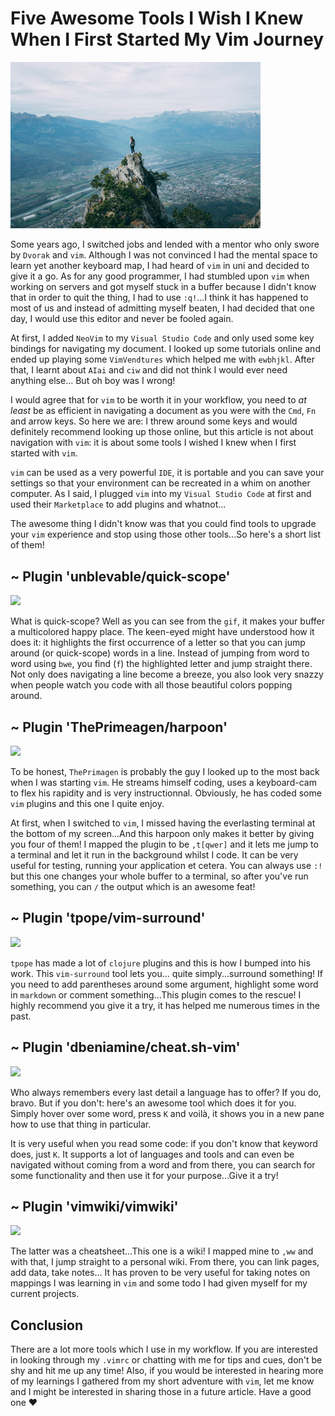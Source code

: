 # Five Awesome Tools I Wish I Knew When I First Started My Vim Journey

<img src="https://github.com/olgam4/articles/blob/main/vim-tools/oliver-schwendener-uWdzlMWijiI-unsplash.jpg?raw=true" width="400" />

Some years ago, I switched jobs and lended with a mentor who only swore by `Dvorak` and `vim`. Although I was not convinced I had the mental space to learn yet another keyboard map, I had heard of `vim` in uni and decided to give it a go. As for any good programmer, I had stumbled upon `vim` when working on servers and got myself stuck in a buffer because I didn't know that in order to quit the thing, I had to use `:q!`...I think it has happened to most of us and instead of admitting myself beaten, I had decided that one day, I would use this editor and never be fooled again.

At first, I added `NeoVim` to my `Visual Studio Code` and only used some key bindings for navigating my document. I looked up some tutorials online and ended up playing some `VimVendtures` which helped me with `ewbhjkl`. After that, I learnt about `AIai` and `ciw` and did not think I would ever need anything else... But oh boy was I wrong!

I would agree that for `vim` to be worth it in your workflow, you need to *at least* be as efficient in navigating a document as you were with the `Cmd`, `Fn` and arrow keys. So here we are: I threw around some keys and would definitely recommend looking up those online, but this article is not about navigation with `vim`: it is about some tools I wished I knew when I first started with `vim`.

`vim` can be used as a very powerful `IDE`, it is portable and you can save your settings so that your environment can be recreated in a whim on another computer. As I said, I plugged `vim` into my `Visual Studio Code` at first and used their `Marketplace` to add plugins and whatnot...

The awesome thing I didn't know was that you could find tools to upgrade your `vim` experience and stop using those other tools...So here's a short list of them!

## ~ Plugin 'unblevable/quick-scope'

<img src="https://media.giphy.com/media/CLgTuFvySvV2x0f2xk/giphy.gif" />

What is quick-scope? Well as you can see from the `gif`, it makes your buffer a multicolored happy place. The keen-eyed might have understood how it does it: it highlights the first occurrence of a letter so that you can jump around (or quick-scope) words in a line. Instead of jumping from word to word using `bwe`, you find (`f`) the highlighted letter and jump straight there. Not only does navigating a line become a breeze, you also look very snazzy when people watch you code with all those beautiful colors popping around.

## ~ Plugin 'ThePrimeagen/harpoon'

<img src="https://media.giphy.com/media/eJGM2EICJerkQo1MMQ/giphy.gif" />

To be honest, `ThePrimagen` is probably the guy I looked up to the most back when I was starting `vim`. He streams himself coding, uses a keyboard-cam to flex his rapidity and is very instructionnal. Obviously, he has coded some `vim` plugins and this one I quite enjoy.

At first, when I switched to `vim`, I missed having the everlasting terminal at the bottom of my screen...And this harpoon only makes it better by giving you four of them! I mapped the plugin to be `,t[qwer]` and it lets me jump to a terminal and let it run in the background whilst I code. It can be very useful for testing, running your application et cetera. You can always use `:!` but this one changes your whole buffer to a terminal, so after you've run something, you can `/` the output which is an awesome feat!

## ~ Plugin 'tpope/vim-surround'

<img src="https://media.giphy.com/media/96dIVjELvfety2PGUn/giphy.gif" />

`tpope` has made a lot of `clojure` plugins and this is how I bumped into his work. This `vim-surround` tool lets you... quite simply...surround something! If you need to add parentheses around some argument, highlight some word in `markdown` or comment something...This plugin comes to the rescue! I highly recommend you give it a try, it has helped me numerous times in the past.

## ~ Plugin 'dbeniamine/cheat.sh-vim'

<img src="https://media.giphy.com/media/JB83OrFyzjtbwbIVjB/giphy.gif" />

Who always remembers every last detail a language has to offer? If you do, bravo. But if you don't: here's an awesome tool which does it for you. Simply hover over some word, press `K` and voilà, it shows you in a new pane how to use that thing in particular.

It is very useful when you read some code: if you don't know that keyword does, just `K`. It supports a lot of languages and tools and can even be navigated without coming from a word and from there, you can search for some functionality and then use it for your purpose...Give it a try!

## ~ Plugin 'vimwiki/vimwiki'

<img src="https://media.giphy.com/media/hNAlyQDIXH7emPEmS7/giphy.gif" />

The latter was a cheatsheet...This one is a wiki! I mapped mine to `,ww` and with that, I jump straight to a personal wiki. From there, you can link pages, add data, take notes... It has proven to be very useful for taking notes on mappings I was learning in `vim` and some todo I had given myself for my current projects.

## Conclusion

There are a lot more tools which I use in my workflow. If you are interested in looking through my `.vimrc` or chatting with me for tips and cues, don't be shy and hit me up any time! Also, if you would be interested in hearing more of my learnings I gathered from my short adventure with `vim`, let me know and I might be interested in sharing those in a future article. Have a good one ❤️
